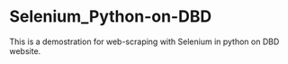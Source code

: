 # Selenium_Python-on-DBD
This is a demostration for web-scraping with Selenium in python on DBD website.
